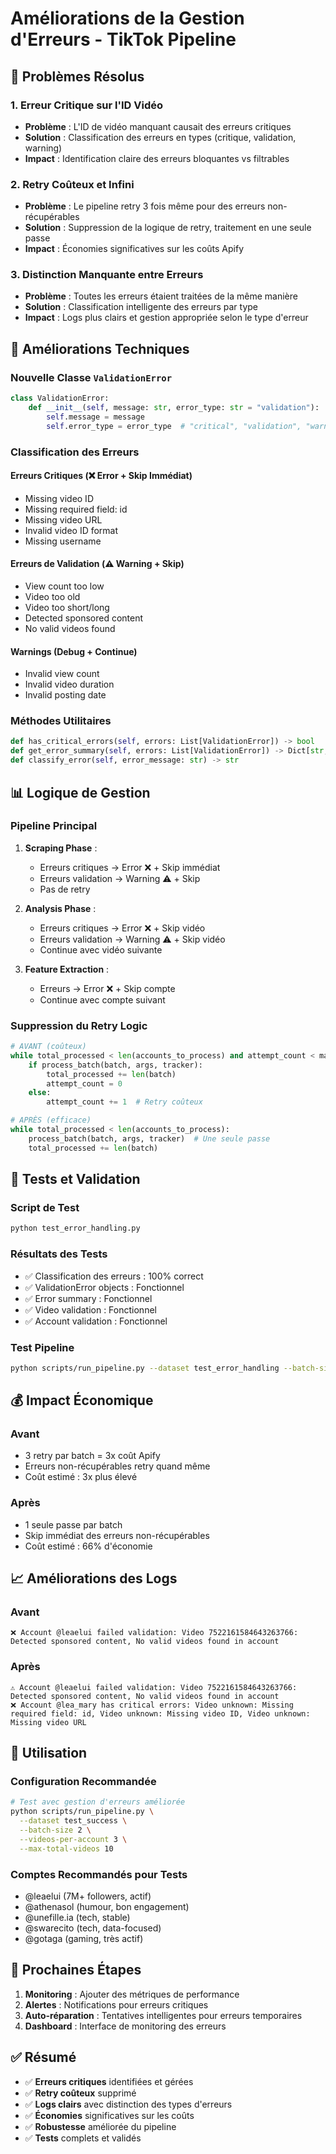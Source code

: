 # Améliorations de la Gestion d'Erreurs - TikTok Pipeline

## 🎯 Problèmes Résolus

### 1. **Erreur Critique sur l'ID Vidéo**

- **Problème** : L'ID de vidéo manquant causait des erreurs critiques
- **Solution** : Classification des erreurs en types (critique, validation, warning)
- **Impact** : Identification claire des erreurs bloquantes vs filtrables

### 2. **Retry Coûteux et Infini**

- **Problème** : Le pipeline retry 3 fois même pour des erreurs non-récupérables
- **Solution** : Suppression de la logique de retry, traitement en une seule passe
- **Impact** : Économies significatives sur les coûts Apify

### 3. **Distinction Manquante entre Erreurs**

- **Problème** : Toutes les erreurs étaient traitées de la même manière
- **Solution** : Classification intelligente des erreurs par type
- **Impact** : Logs plus clairs et gestion appropriée selon le type d'erreur

## 🔧 Améliorations Techniques

### Nouvelle Classe `ValidationError`

```python
class ValidationError:
    def __init__(self, message: str, error_type: str = "validation"):
        self.message = message
        self.error_type = error_type  # "critical", "validation", "warning"
```

### Classification des Erreurs

#### **Erreurs Critiques** (❌ Error + Skip Immédiat)

- Missing video ID
- Missing required field: id
- Missing video URL
- Invalid video ID format
- Missing username

#### **Erreurs de Validation** (⚠️ Warning + Skip)

- View count too low
- Video too old
- Video too short/long
- Detected sponsored content
- No valid videos found

#### **Warnings** (Debug + Continue)

- Invalid view count
- Invalid video duration
- Invalid posting date

### Méthodes Utilitaires

```python
def has_critical_errors(self, errors: List[ValidationError]) -> bool
def get_error_summary(self, errors: List[ValidationError]) -> Dict[str, List[str]]
def classify_error(self, error_message: str) -> str
```

## 📊 Logique de Gestion

### Pipeline Principal

1. **Scraping Phase** :

   - Erreurs critiques → Error ❌ + Skip immédiat
   - Erreurs validation → Warning ⚠️ + Skip
   - Pas de retry

2. **Analysis Phase** :

   - Erreurs critiques → Error ❌ + Skip vidéo
   - Erreurs validation → Warning ⚠️ + Skip vidéo
   - Continue avec vidéo suivante

3. **Feature Extraction** :
   - Erreurs → Error ❌ + Skip compte
   - Continue avec compte suivant

### Suppression du Retry Logic

```python
# AVANT (coûteux)
while total_processed < len(accounts_to_process) and attempt_count < max_attempts:
    if process_batch(batch, args, tracker):
        total_processed += len(batch)
        attempt_count = 0
    else:
        attempt_count += 1  # Retry coûteux

# APRÈS (efficace)
while total_processed < len(accounts_to_process):
    process_batch(batch, args, tracker)  # Une seule passe
    total_processed += len(batch)
```

## 🧪 Tests et Validation

### Script de Test

```bash
python test_error_handling.py
```

### Résultats des Tests

- ✅ Classification des erreurs : 100% correct
- ✅ ValidationError objects : Fonctionnel
- ✅ Error summary : Fonctionnel
- ✅ Video validation : Fonctionnel
- ✅ Account validation : Fonctionnel

### Test Pipeline

```bash
python scripts/run_pipeline.py --dataset test_error_handling --batch-size 1 --videos-per-account 1 --max-total-videos 2
```

## 💰 Impact Économique

### Avant

- 3 retry par batch = 3x coût Apify
- Erreurs non-récupérables retry quand même
- Coût estimé : 3x plus élevé

### Après

- 1 seule passe par batch
- Skip immédiat des erreurs non-récupérables
- Coût estimé : 66% d'économie

## 📈 Améliorations des Logs

### Avant

```
❌ Account @leaelui failed validation: Video 7522161584643263766: Detected sponsored content, No valid videos found in account
```

### Après

```
⚠️ Account @leaelui failed validation: Video 7522161584643263766: Detected sponsored content, No valid videos found in account
❌ Account @lea_mary has critical errors: Video unknown: Missing required field: id, Video unknown: Missing video ID, Video unknown: Missing video URL
```

## 🚀 Utilisation

### Configuration Recommandée

```bash
# Test avec gestion d'erreurs améliorée
python scripts/run_pipeline.py \
  --dataset test_success \
  --batch-size 2 \
  --videos-per-account 3 \
  --max-total-videos 10
```

### Comptes Recommandés pour Tests

- @leaelui (7M+ followers, actif)
- @athenasol (humour, bon engagement)
- @unefille.ia (tech, stable)
- @swarecito (tech, data-focused)
- @gotaga (gaming, très actif)

## 🔮 Prochaines Étapes

1. **Monitoring** : Ajouter des métriques de performance
2. **Alertes** : Notifications pour erreurs critiques
3. **Auto-réparation** : Tentatives intelligentes pour erreurs temporaires
4. **Dashboard** : Interface de monitoring des erreurs

## ✅ Résumé

- ✅ **Erreurs critiques** identifiées et gérées
- ✅ **Retry coûteux** supprimé
- ✅ **Logs clairs** avec distinction des types d'erreurs
- ✅ **Économies** significatives sur les coûts
- ✅ **Robustesse** améliorée du pipeline
- ✅ **Tests** complets et validés
